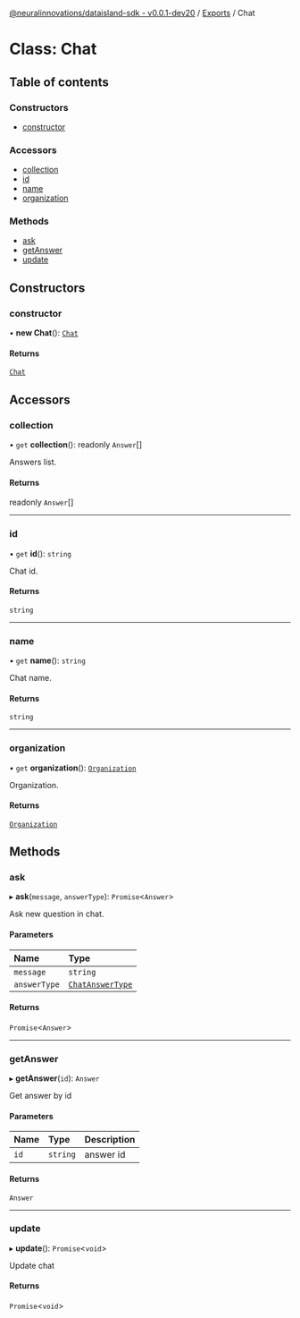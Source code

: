 [@neuralinnovations/dataisland-sdk - v0.0.1-dev20](../../README.md) / [Exports](../modules.md) / Chat

# Class: Chat

## Table of contents

### Constructors

- [constructor](Chat.md#constructor)

### Accessors

- [collection](Chat.md#collection)
- [id](Chat.md#id)
- [name](Chat.md#name)
- [organization](Chat.md#organization)

### Methods

- [ask](Chat.md#ask)
- [getAnswer](Chat.md#getanswer)
- [update](Chat.md#update)

## Constructors

### constructor

• **new Chat**(): [`Chat`](Chat.md)

#### Returns

[`Chat`](Chat.md)

## Accessors

### collection

• `get` **collection**(): readonly `Answer`[]

Answers list.

#### Returns

readonly `Answer`[]

___

### id

• `get` **id**(): `string`

Chat id.

#### Returns

`string`

___

### name

• `get` **name**(): `string`

Chat name.

#### Returns

`string`

___

### organization

• `get` **organization**(): [`Organization`](Organization.md)

Organization.

#### Returns

[`Organization`](Organization.md)

## Methods

### ask

▸ **ask**(`message`, `answerType`): `Promise`\<`Answer`\>

Ask new question in chat.

#### Parameters

| Name | Type |
| :------ | :------ |
| `message` | `string` |
| `answerType` | [`ChatAnswerType`](../enums/ChatAnswerType.md) |

#### Returns

`Promise`\<`Answer`\>

___

### getAnswer

▸ **getAnswer**(`id`): `Answer`

Get answer by id

#### Parameters

| Name | Type | Description |
| :------ | :------ | :------ |
| `id` | `string` | answer id |

#### Returns

`Answer`

___

### update

▸ **update**(): `Promise`\<`void`\>

Update chat

#### Returns

`Promise`\<`void`\>
